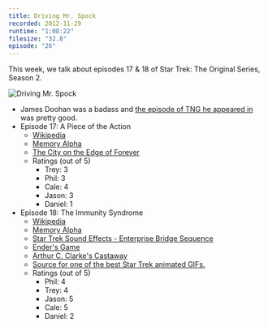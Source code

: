 ```yaml
---
title: Driving Mr. Spock
recorded: 2012-11-29
runtime: "1:08:22"
filesize: "32.8"
episode: "26"
---
```


This week, we talk about episodes 17 & 18 of Star Trek: The Original Series, Season 2.

![Driving Mr. Spock](https://treylabs-cdn.nyc3.digitaloceanspaces.com/jawgrind/Jawgrind-Episode-26.jpg)

- James Doohan was a badass and [the episode of TNG he appeared in](<http://en.wikipedia.org/wiki/Relics_(Star_Trek:_The_Next_Generation)>) was pretty good.
- Episode 17: A Piece of the Action
  - [Wikipedia](<http://en.wikipedia.org/wiki/A_Piece_of_the_Action_(Star_Trek:_The_Original_Series)>)
  - [Memory Alpha](<http://en.memory-alpha.org/wiki/A_Piece_of_the_Action_(episode)>)
  - [The City on the Edge of Forever](/17)
  - Ratings (out of 5)
    - Trey: 3
    - Phil: 3
    - Cale: 4
    - Jason: 3
    - Daniel: 1
- Episode 18: The Immunity Syndrome
  - [Wikipedia](<http://en.wikipedia.org/wiki/The_Immunity_Syndrome_(Star_Trek:_The_Original_Series)>)
  - [Memory Alpha](<http://en.memory-alpha.org/wiki/The_Immunity_Syndrome_(episode)>)
  - [Star Trek Sound Effects - Enterprise Bridge Sequence](http://www.youtube.com/watch?v=DeujeOsHn0g)
  - [Ender's Game](http://en.wikipedia.org/wiki/Ender's_Game)
  - [Arthur C. Clarke's Castaway](http://books.google.com/books?id=H118kM3MECEC&lpg=PA69&ots=9wZcQw8gOT&dq=arthur%20c%20clarke%20castaway&pg=PA69#v=onepage&q&f=true)
  - [Source for one of the best Star Trek animated GIFs.](http://bucket.treypiepmeier.com/thatll-do-mccoy-kirk.gif)
  - Ratings (out of 5)
    - Phil: 4
    - Trey: 4
    - Jason: 5
    - Cale: 5
    - Daniel: 2
